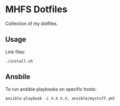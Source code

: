 MHFS Dotfiles
=============

Collection of my dotfiles.

Usage
-----

Link files:

```
./install.sh
```

Ansbile
-------

To run ansible playbooks on specific hosts:

```
ansible-playbook -i X.X.X.X, ansible/mystuff.yml
```
